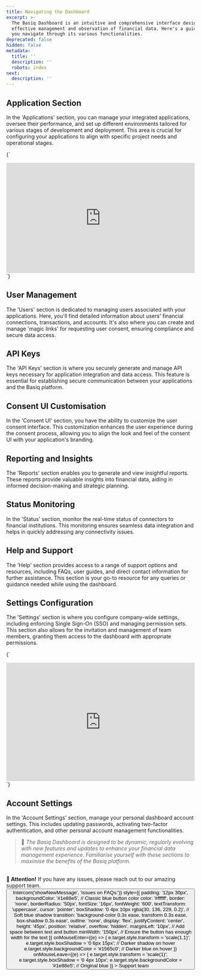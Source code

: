 ```yaml
---
title: Navigating the Dashboard
excerpt: >-
  The Basiq Dashboard is an intuitive and comprehensive interface designed for
  effective management and observation of financial data. Here's a guide to help
  you navigate through its various functionalities.
deprecated: false
hidden: false
metadata:
  title: ''
  description: ''
  robots: index
next:
  description: ''
---
```

## Application Section

In the 'Applications' section, you can manage your integrated applications, oversee their performance, and set up different environments tailored for various stages of development and deployment. This area is crucial for configuring your applications to align with specific project needs and operational stages.

<HTMLBlock>{`
<div style="position: relative; padding-bottom: calc(50.161117078410314% + 41px); height: 0; width: 100%;"><iframe src="https://demo.arcade.software/zMaHRaQNiMNRa94QpO0y?embed" title="Basiq - Application Section" frameborder="0" loading="lazy" webkitallowfullscreen mozallowfullscreen allowfullscreen allow="clipboard-write" style="position: absolute; top: 0; left: 0; width: 100%; height: 100%;color-scheme: light;"></iframe></div>
`}</HTMLBlock>

## User Management

The 'Users' section is dedicated to managing users associated with your applications. Here, you'll find detailed information about users' financial connections, transactions, and accounts. It's also where you can create and manage 'magic links' for requesting user consent, ensuring compliance and secure data access.

## API Keys

The 'API Keys' section is where you securely generate and manage API keys necessary for application integration and data access. This feature is essential for establishing secure communication between your applications and the Basiq platform.

## Consent UI Customisation

In the 'Consent UI' section, you have the ability to customize the user consent interface. This customization enhances the user experience during the consent process, allowing you to align the look and feel of the consent UI with your application's branding.

## Reporting and Insights

The 'Reports' section enables you to generate and view insightful reports. These reports provide valuable insights into financial data, aiding in informed decision-making and strategic planning.

## Status Monitoring

In the 'Status' section, monitor the real-time status of connectors to financial institutions. This monitoring ensures seamless data integration and helps in quickly addressing any connectivity issues.

## Help and Support

The 'Help' section provides access to a range of support options and resources, including FAQs, user guides, and direct contact information for further assistance. This section is your go-to resource for any queries or guidance needed while using the dashboard.

## Settings Configuration

The 'Settings' section is where you configure company-wide settings, including enforcing Single Sign-On (SSO) and managing permission sets. This section also allows for the invitation and management of team members, granting them access to the dashboard with appropriate permissions.

<HTMLBlock>{`
<div style="position: relative; padding-bottom: calc(54.55861070911722% + 41px); height: 0; width: 100%;"><iframe src="https://demo.arcade.software/0AIUrzyTIvrRiRGvsHdn?embed" title="Basiq - Single Sign-On" frameborder="0" loading="lazy" webkitallowfullscreen mozallowfullscreen allowfullscreen allow="clipboard-write" style="position: absolute; top: 0; left: 0; width: 100%; height: 100%;color-scheme: light;"></iframe></div>
`}</HTMLBlock>

## Account Settings

In the 'Account Settings' section, manage your personal dashboard account settings. This includes updating passwords, activating two-factor authentication, and other personal account management functionalities.

> 📘 *The Basiq Dashboard is designed to be dynamic, regularly evolving with new features and updates to enhance your financial data management experience. Familiarise yourself with these sections to maximise the benefits of the Basiq platform.*

<br />

<div
  style={{
    border: "2px solid #4e9ccf", // Classic blue border
    borderRadius: "8px",
    backgroundColor: "#e3f2fd", // Light blue background (cascade effect)
    padding: "16px",
    margin: "16px 0",
    fontFamily: "Arial, sans-serif",
    color: "#333", // Dark text for readability
  }}
>
  <strong style={{ color: "#1e88e5" }}>📢 Attention!</strong> If you have any issues, please reach out to our amazing support team.

  <div style={{ display: 'flex', alignItems: 'center' }}>
    <button
      onClick={() => Intercom('showNewMessage', 'issues on FAQs:')}
      style={{
        padding: '12px 30px',
        backgroundColor: '#1e88e5', // Classic blue button color
        color: '#ffffff',
        border: 'none',
        borderRadius: '50px',
        fontSize: '16px',
        fontWeight: '600',
        textTransform: 'uppercase',
        cursor: 'pointer',
        boxShadow: '0 4px 10px rgba(30, 136, 229, 0.2)', // Soft blue shadow
        transition: 'background-color 0.3s ease, transform 0.3s ease, box-shadow 0.3s ease',
        outline: 'none',
        display: 'flex',
        justifyContent: 'center',
        height: '45px',
        position: 'relative',
        overflow: 'hidden',
        marginLeft: '10px', // Add space between text and button
        minWidth: '150px', // Ensure the button has enough width for the text
      }}
      onMouseEnter={(e) => {
        e.target.style.transform = 'scale(1.1)';
        e.target.style.boxShadow = '0 6px 15px'; // Darker shadow on hover
        e.target.style.backgroundColor = '#1565c0'; // Darker blue on hover
      }}
      onMouseLeave={(e) => {
        e.target.style.transform = 'scale(1)';
        e.target.style.boxShadow = '0 4px 10px';
        e.target.style.backgroundColor = '#1e88e5'; // Original blue
      }}
    >
      Support team
    </button>
  </div>
</div>
